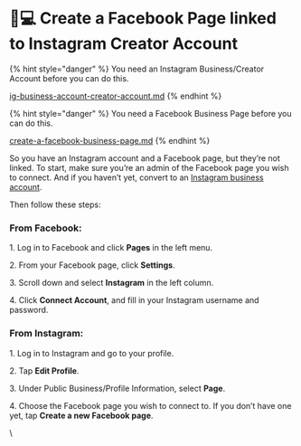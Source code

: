 # 👩💻 Create a Facebook Page linked to Instagram Creator Account

{% hint style="danger" %}
You need an Instagram Business/Creator Account before you can do this.

[ig-business-account-creator-account.md](ig-business-account-creator-account.md "mention")
{% endhint %}

{% hint style="danger" %}
You need a Facebook Business Page before you can do this.

[create-a-facebook-business-page.md](create-a-facebook-business-page.md "mention")
{% endhint %}

So you have an Instagram account and a Facebook page, but they’re not linked. To start, make sure you’re an admin of the Facebook page you wish to connect. And if you haven’t yet, convert to an [Instagram business account](ig-business-account-creator-account.md).

Then follow these steps:

### **From Facebook:**

1\. Log in to Facebook and click **Pages** in the left menu.

2\. From your Facebook page, click **Settings**.

3\. Scroll down and select **Instagram** in the left column.

4\. Click **Connect Account**, and fill in your Instagram username and password.

### **From Instagram:**

1\. Log in to Instagram and go to your profile.

2\. Tap **Edit Profile**.

3\. Under Public Business/Profile Information, select **Page**.

4\. Choose the Facebook page you wish to connect to. If you don’t have one yet, tap **Create a new Facebook page**.



\
